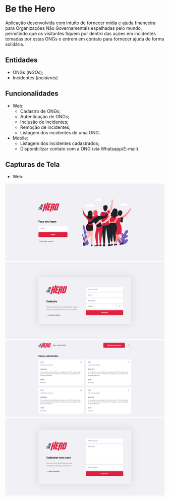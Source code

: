 # Be the Hero

Aplicação desenvolvida com intuito de fornecer mídia e ajuda financeira para Organizações Não Governamentais espalhadas pelo mundo, permitindo que os visitantes fiquem por dentro das ações em incidentes tomadas por estas ONGs e entrem em contato para fornecer ajuda de forma solidária.

## Entidades

- ONGs (_NGOs_);
- Incidentes (_Incidents_)

## Funcionalidades

- Web:
  - Cadastro de ONGs;
  - Autenticação de ONGs;
  - Inclusão de incidentes;
  - Remoção de incidentes;
  - Listagem dos incidentes de uma ONG.
- Mobile:
  - Listagem dos incidentes cadastrados;
  - Disponibilizar contato com a ONG (via Whatsapp/E-mail).
  
## Capturas de Tela

- Web:

![Página de autenticação](./web/screenshots/LogOn.png)
![Página de cadastro](./web/screenshots/Register.png)
![Página de perfil](./web/screenshots/Profile.png)
![Página de inclusão de novos incidentes](./web/screenshots/NewIncident.png)  
